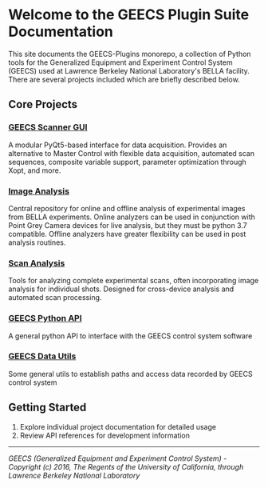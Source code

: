 # Welcome to the GEECS Plugin Suite Documentation

This site documents the GEECS-Plugins monorepo, a collection of Python tools for the Generalized Equipment and Experiment Control System (GEECS) used at Lawrence Berkeley National Laboratory's BELLA facility. There are several projects included which are briefly described below.

## Core Projects

### [GEECS Scanner GUI](geecs_scanner/overview.md)
A modular PyQt5-based interface for data acquisition. Provides an alternative to Master Control with flexible data acquisition, automated scan sequences, composite variable support, parameter optimization through Xopt, and more.

### [Image Analysis](image_analysis/overview.md)
Central repository for online and offline analysis of experimental images from BELLA experiments. Online analyzers can be used in conjunction with Point Grey Camera devices for live analysis, but they must be python 3.7 compatible. Offline analyzers have greater flexibility can be used in post analysis routines.

### [Scan Analysis](scan_analysis/overview.md)
Tools for analyzing complete experimental scans, often incorporating image analysis for individual shots. Designed for cross-device analysis and automated scan processing.

### [GEECS Python API](geecs_python_api/overview.md)
A general python API to interface with the GEECS control system software

### [GEECS Data Utils](geecs_data_utils/api.md)
Some general utils to establish paths and access data recorded by GEECS control system

## Getting Started

1. Explore individual project documentation for detailed usage
2. Review API references for development information

---

*GEECS (Generalized Equipment and Experiment Control System) - Copyright (c) 2016, The Regents of the University of California, through Lawrence Berkeley National Laboratory*
